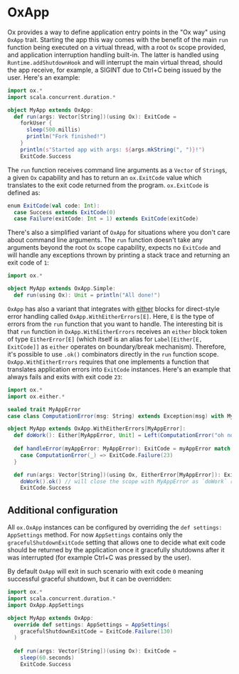 # OxApp

Ox provides a way to define application entry points in the "Ox way" using `OxApp` trait. Starting the app this way comes
with the benefit of the main `run` function being executed on a virtual thread, with a root `Ox` scope provided, 
and application interruption handling built-in. The latter is handled using `Runtime.addShutdownHook` and will interrupt 
the main virtual thread, should the app receive, for example, a SIGINT due to Ctrl+C being issued by the user. 
Here's an example: 

```scala
import ox.*
import scala.concurrent.duration.*

object MyApp extends OxApp:
  def run(args: Vector[String])(using Ox): ExitCode =
    forkUser {
      sleep(500.millis)
      println("Fork finished!")
    }
    println(s"Started app with args: ${args.mkString(", ")}!")
    ExitCode.Success
```

The `run` function receives command line arguments as a `Vector` of `String`s, a given `Ox` capability and has to 
return an `ox.ExitCode` value which translates to the exit code returned from the program. `ox.ExitCode` is defined as:

```scala
enum ExitCode(val code: Int):
  case Success extends ExitCode(0)
  case Failure(exitCode: Int = 1) extends ExitCode(exitCode)
```

There's also a simplified variant of `OxApp` for situations where you don't care about command line arguments. 
The `run` function doesn't take any arguments beyond the root `Ox` scope capability, expects no `ExitCode` and will 
handle any exceptions thrown by printing a stack trace and returning an exit code of `1`:

```scala
import ox.*

object MyApp extends OxApp.Simple:
  def run(using Ox): Unit = println("All done!")
```

`OxApp` has also a variant that integrates with [either](basics/error-handling.md#boundary-break-for-eithers) 
blocks for direct-style error handling called `OxApp.WithEitherErrors[E]`. Here, `E` is the type of errors from the 
`run` function that you want to handle. The interesting bit is that `run` function in `OxApp.WithEitherErrors` receives
an `either` block token of type `EitherError[E]` (which itself is an alias for `Label[Either[E, ExitCode]]` as `either` 
operates on boundary/break mechanism). Therefore, it's possible to use `.ok()` combinators directly in the `run` 
function scope. `OxApp.WithEitherErrors` requires that one implements a function that translates application errors
into `ExitCode` instances. Here's an example that always fails and exits with exit code `23`:

```scala
import ox.*
import ox.either.*

sealed trait MyAppError
case class ComputationError(msg: String) extends Exception(msg) with MyAppError

object MyApp extends OxApp.WithEitherErrors[MyAppError]:
  def doWork(): Either[MyAppError, Unit] = Left(ComputationError("oh no"))
  
  def handleError(myAppError: MyAppError): ExitCode = myAppError match {
    case ComputationError(_) => ExitCode.Failure(23)
  }

  def run(args: Vector[String])(using Ox, EitherError[MyAppError]): ExitCode = 
    doWork().ok() // will close the scope with MyAppError as `doWork` returns a Left
    ExitCode.Success
```

## Additional configuration

All `ox.OxApp` instances can be configured by overriding the `def settings: AppSettings` method. For now `AppSettings`
contains only the `gracefulShutdownExitCode` setting that allows one to decide what exit code should be returned by 
the application once it gracefully shutdowns after it was interrupted (for example Ctrl+C was pressed by the user).

By default `OxApp` will exit in such scenario with exit code `0` meaning successful graceful shutdown, but it can be 
overridden: 

```scala
import ox.*
import scala.concurrent.duration.*
import OxApp.AppSettings

object MyApp extends OxApp:
  override def settings: AppSettings = AppSettings(
    gracefulShutdownExitCode = ExitCode.Failure(130)
  )
  
  def run(args: Vector[String])(using Ox): ExitCode =
    sleep(60.seconds)
    ExitCode.Success
```
